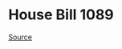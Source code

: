 # House Bill 1089

[Source](http://lawfilesext.leg.wa.gov/biennium/2023-24/Pdf/Bills/House%20Bills/1089.pdf)